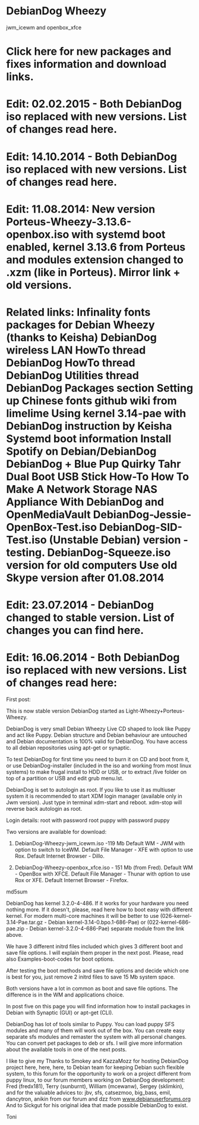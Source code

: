 # DebianDog Wheezy 

jwm_icewm and openbox_xfce

Click here for new packages and fixes information and download links.
========================================
Edit: 02.02.2015 - Both DebianDog iso replaced with new versions. List of changes read here.
========================================
Edit: 14.10.2014 - Both DebianDog iso replaced with new versions. List of changes read here.
========================================
Edit: 11.08.2014: New version Porteus-Wheezy-3.13.6-openbox.iso with systemd boot enabled, kernel 3.13.6 from Porteus and modules extension changed to .xzm (like in Porteus).
Mirror link + old versions.
========================================
Related links:
Infinality fonts packages for Debian Wheezy (thanks to Keisha)
DebianDog wireless LAN HowTo thread
DebianDog HowTo thread
DebianDog Utilities thread
DebianDog Packages section
Setting up Chinese fonts github wiki from limelime
Using kernel 3.14-pae with DebianDog instruction by Keisha
Systemd boot information
Install Spotify on Debian/DebianDog
DebianDog + Blue Pup Quirky Tahr Dual Boot USB Stick How-To
How To Make A Network Storage NAS Appliance With DebianDog and OpenMediaVault
DebianDog-Jessie-OpenBox-Test.iso
DebianDog-SID-Test.iso (Unstable Debian) version - testing.
DebianDog-Squeeze.iso version for old computers
Use old Skype version after 01.08.2014
=======================================
Edit: 23.07.2014 - DebianDog changed to stable version. List of changes you can find here.
=======================================
Edit: 16.06.2014 - Both DebianDog iso replaced with new versions. List of changes read here:
========================================
First post:

This is now stable version DebianDog started as Light-Wheezy+Porteus-Wheezy.

DebianDog is very small Debian Wheezy Live CD shaped to look like Puppy and act like Puppy. Debian structure and Debian behaviour are untouched and Debian documentation is 100% valid for DebianDog. You have access to all debian repositories using apt-get or synaptic.

To test DebianDog for first time you need to burn it on CD and boot from it, or use DebianDog-installer (included in the iso and working from most linux systems) to make frugal install to HDD or USB, or to extract /live folder on top of a partition or USB and edit grub menu.lst.

DebianDog is set to autologin as root. If you like to use it as multiuser system it is recommended to start XDM login manager (available only in Jwm version). Just type in terminal xdm-start and reboot. xdm-stop will reverse back autologin as root.

Login details:
root with password root
puppy with password puppy

Two versions are available for download:
1. DebianDog-Wheezy-jwm_icewm.iso -119 Mb
Default WM - JWM with option to switch to IceWM.
Default File Manager - XFE with option to use Rox.
Default Internet Browser - Dillo.

2. DebianDog-Wheezy-openbox_xfce.iso - 151 Mb (from Fred).
Default WM - OpenBox with XFCE.
Default File Manager - Thunar with option to use Rox or XFE.
Default Internet Browser - Firefox.

md5sum

DebianDog has kernel 3.2.0-4-486. If it works for your hardware you need nothing more. If it doesn't, please, read here how to boot easy with different kernel.
For modern multi-core machines it will be better to use (026-kernel-3.14-Pae.tar.gz - Debian kernel-3.14-0.bpo.1-686-Pae) or (022-kernel-686-pae.zip - Debian kernel-3.2.0-4-686-Pae) separate module from the link above.

We have 3 different initrd files included which gives 3 different boot and save file options. I will explain them proper in the next post.
Please, read also Examples-boot-codes for boot options.

After testing the boot methods and save file options and decide which one is best for you, just remove 2 initrd files to save 15 Mb system space.

Both versions have a lot in common as boot and save file options. The difference is in the WM and applications choice.

In post five on this page you will find information how to install packages in Debian with Synaptic (GUI) or apt-get (CLI).

DebianDog has lot of tools similar to Puppy. You can load puppy SFS modules and many of them will work out of the box. You can create easy separate sfs modules and remaster the system with all personal changes. You can convert pet packages to deb or sfs. I will give more information about the available tools in one of the next posts.

I like to give my Thanks to Smokey and KazzaMozz for hosting DebianDog project here, here, here,
to Debian team for keeping Debian such flexible system,
to this forum for the opportunity to work on a project different from puppy linux,
to our forum members working on DebianDog development: Fred (fredx181), Terry (sunburnt), William (mcewanw), Sergey (sklimkin),
and for the valuable advices to: jbv, sfs, catsezmoo, big_bass, emil, dancytron, anikin from our forum
and dzz from www.debianuserforums.org
And to Sickgut for his original idea that made possible DebianDog to exist.

Toni




